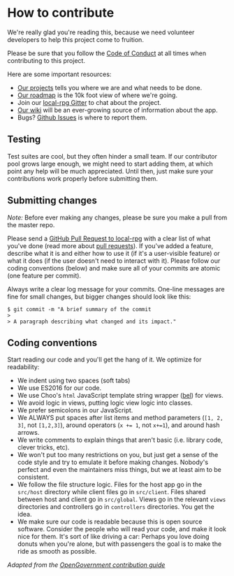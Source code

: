 # How to contribute

We're really glad you're reading this, because we need volunteer developers to help this project come to fruition.

Please be sure that you follow the [Code of Conduct](./CODE_OF_CONDUCT.md) at all times when contributing to this project.

Here are some important resources:

- [Our projects](https://github.com/Alamantus/local-rpg/projects) tells you where we are and what needs to be done.
- [Our roadmap](https://github.com/Alamantus/local-rpg/wiki/Road-Map) is the 10k foot view of where we're going.
- Join our [local-rpg Gitter](https://gitter.im/local-rpg/Lobby) to chat about the project.
- [Our wiki](https://github.com/Alamantus/local-rpg/wiki) will be an ever-growing source of information about the app.
- Bugs? [Github Issues](https://github.com/Alamantus/local-rpg/projects/issues) is where to report them.

## Testing

Test suites are cool, but they often hinder a small team. If our contributor pool grows large enough, we might need to start adding them, at which point any help will be much appreciated. Until then, just make sure your contributions work properly before submitting them.

## Submitting changes

*Note:* Before ever making any changes, please be sure you make a pull from the master repo.

Please send a [GitHub Pull Request to local-rpg](https://github.com/Alamantus/local-rpg/compare) with a clear list of what you've done (read more about [pull requests](http://help.github.com/pull-requests/)). If you've added a feature, describe what it is and either how to use it (if it's a user-visible feature) or what it does (if the user doesn't need to interact with it). Please follow our coding conventions (below) and make sure all of your commits are atomic (one feature per commit).

Always write a clear log message for your commits. One-line messages are fine for small changes, but bigger changes should look like this:

```
$ git commit -m "A brief summary of the commit
> 
> A paragraph describing what changed and its impact."
```

## Coding conventions

Start reading our code and you'll get the hang of it. We optimize for readability:

- We indent using two spaces (soft tabs)
- We use ES2016 for our code.
- We use Choo's `html` JavaScript template string wrapper ([bel](https://github.com/shama/bel)) for views.
- We avoid logic in views, putting logic view logic into classes.
- We prefer semicolons in our JavaScript.
- We ALWAYS put spaces after list items and method parameters (`[1, 2, 3]`, not `[1,2,3]`), around operators (`x += 1`, not `x+=1`), and around hash arrows.
- We write comments to explain things that aren't basic (i.e. library code, clever tricks, etc).
- We won't put too many restrictions on you, but just get a sense of the code style and try to emulate it before making changes. Nobody's perfect and even the maintainers miss things, but we at least aim to be consistent.
- We follow the file structure logic. Files for the host app go in the `src/host` directory while client files go in `src/client`. Files shared between host and client go in `src/global`. Views go in the relevant `views` directories and controllers go in `controllers` directories. You get the idea.
- We make sure our code is readable because this is open source software. Consider the people who will read your code, and make it look nice for them. It's sort of like driving a car: Perhaps you love doing donuts when you're alone, but with passengers the goal is to make the ride as smooth as possible.


_Adapted from the [OpenGovernment contribution guide](https://github.com/opengovernment/opengovernment/blob/master/CONTRIBUTING.md)_
